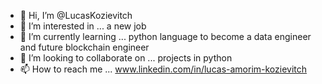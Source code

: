 - 👋 Hi, I’m @LucasKozievitch 
- 👀 I’m interested in ...  a new job
- 🌱 I’m currently learning ...  python language to become a data engineer and future blockchain engineer 
- 💞️ I’m looking to collaborate on ...  projects in python 
-   📫 How to reach me ...  www.linkedin.com/in/lucas-amorim-kozievitch
<!---
LucasKozievitch/LucasKozievitch is a ✨ special ✨ repository because its `README.md` (this file) appears on your GitHub profile.
You can click the Preview link to take a look at your changes.
--->
